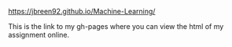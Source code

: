 https://jbreen92.github.io/Machine-Learning/

This is the link to my gh-pages where you can view the html of my assignment online.

